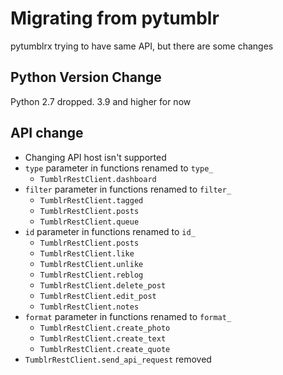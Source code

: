 # Migrating from pytumblr
pytumblrx trying to have same API, but there are some changes

## Python Version Change
Python 2.7 dropped. 3.9 and higher for now

## API change
- Changing API host isn't supported
- `type` parameter in functions renamed to `type_`
  - `TumblrRestClient.dashboard`
- `filter` parameter in functions renamed to `filter_`
  - `TumblrRestClient.tagged`
  - `TumblrRestClient.posts`
  - `TumblrRestClient.queue`
- `id` parameter in functions renamed to `id_`
  - `TumblrRestClient.posts`
  - `TumblrRestClient.like`
  - `TumblrRestClient.unlike`
  - `TumblrRestClient.reblog`
  - `TumblrRestClient.delete_post`
  - `TumblrRestClient.edit_post`
  - `TumblrRestClient.notes`
- `format` parameter in functions renamed to `format_`
  - `TumblrRestClient.create_photo`
  - `TumblrRestClient.create_text`
  - `TumblrRestClient.create_quote`
- `TumblrRestClient.send_api_request` removed
